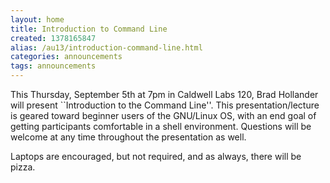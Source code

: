 ```yaml
---
layout: home
title: Introduction to Command Line
created: 1378165847
alias: /au13/introduction-command-line.html
categories: announcements
tags: announcements
---
```

This Thursday, September 5th at 7pm in Caldwell Labs 120, Brad Hollander will present ``Introduction to the Command Line''. This presentation/lecture is geared toward beginner users of the GNU/Linux OS, with an end goal of getting participants comfortable in a shell environment. Questions will be welcome at any time throughout the presentation as well.

Laptops are encouraged, but not required, and as always, there will be pizza.
